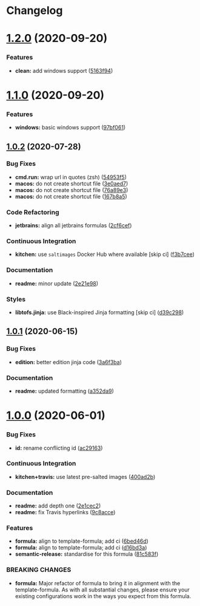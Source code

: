 # Changelog

# [1.2.0](https://github.com/saltstack-formulas/jetbrains-clion-formula/compare/v1.1.0...v1.2.0) (2020-09-20)


### Features

* **clean:** add windows support ([5163f94](https://github.com/saltstack-formulas/jetbrains-clion-formula/commit/5163f9462767b112b4e39598846f7843d40bcff6))

# [1.1.0](https://github.com/saltstack-formulas/jetbrains-clion-formula/compare/v1.0.2...v1.1.0) (2020-09-20)


### Features

* **windows:** basic windows support ([97bf061](https://github.com/saltstack-formulas/jetbrains-clion-formula/commit/97bf061463b16937a8a8e932967cbd05cd0a2f72))

## [1.0.2](https://github.com/saltstack-formulas/jetbrains-clion-formula/compare/v1.0.1...v1.0.2) (2020-07-28)


### Bug Fixes

* **cmd.run:** wrap url in quotes (zsh) ([54953f5](https://github.com/saltstack-formulas/jetbrains-clion-formula/commit/54953f5e0ac36b34d3c106c2b744bb375c60275b))
* **macos:** do not create shortcut file ([3e0aed7](https://github.com/saltstack-formulas/jetbrains-clion-formula/commit/3e0aed7e02e2930761bd2249543e460dad3f3721))
* **macos:** do not create shortcut file ([76a89e3](https://github.com/saltstack-formulas/jetbrains-clion-formula/commit/76a89e37fcd1c59387d6444aa39ec5caa080be86))
* **macos:** do not create shortcut file ([167b8a5](https://github.com/saltstack-formulas/jetbrains-clion-formula/commit/167b8a5dcb11e70ad2cfce17cd591cefa28a935a))


### Code Refactoring

* **jetbrains:** align all jetbrains formulas ([2cf6cef](https://github.com/saltstack-formulas/jetbrains-clion-formula/commit/2cf6cef50cbe9168413fb743317f7d99527241ff))


### Continuous Integration

* **kitchen:** use `saltimages` Docker Hub where available [skip ci] ([f3b7cee](https://github.com/saltstack-formulas/jetbrains-clion-formula/commit/f3b7cee600d39ca26a0506fc57497aefea553acd))


### Documentation

* **readme:** minor update ([2e21e98](https://github.com/saltstack-formulas/jetbrains-clion-formula/commit/2e21e9831e2e702fb6f03e7abf86801e431fd299))


### Styles

* **libtofs.jinja:** use Black-inspired Jinja formatting [skip ci] ([d39c298](https://github.com/saltstack-formulas/jetbrains-clion-formula/commit/d39c298f9cc72cea686f60e2cf6ad42ab639e37e))

## [1.0.1](https://github.com/saltstack-formulas/jetbrains-clion-formula/compare/v1.0.0...v1.0.1) (2020-06-15)


### Bug Fixes

* **edition:** better edition jinja code ([3a6f3ba](https://github.com/saltstack-formulas/jetbrains-clion-formula/commit/3a6f3bac8f0027eea350a1fc04776aedad242674))


### Documentation

* **readme:** updated formatting ([a352da9](https://github.com/saltstack-formulas/jetbrains-clion-formula/commit/a352da9407d9f2971f1b0417fd4f909201e7254f))

# [1.0.0](https://github.com/saltstack-formulas/jetbrains-clion-formula/compare/v0.1.0...v1.0.0) (2020-06-01)


### Bug Fixes

* **id:** rename conflicting id ([ac29163](https://github.com/saltstack-formulas/jetbrains-clion-formula/commit/ac29163a9bba804679ea82ebaa6bbe74180a1b18))


### Continuous Integration

* **kitchen+travis:** use latest pre-salted images ([400ad2b](https://github.com/saltstack-formulas/jetbrains-clion-formula/commit/400ad2b84c7d6222791954312dd164a573e94c41))


### Documentation

* **readme:** add depth one ([2e1cec2](https://github.com/saltstack-formulas/jetbrains-clion-formula/commit/2e1cec257f99791c5e8242c42c2767b247325c53))
* **readme:** fix Travis hyperlinks ([9c8acce](https://github.com/saltstack-formulas/jetbrains-clion-formula/commit/9c8acce8d52861bbd699821c2dbb35c25873180e))


### Features

* **formula:** align to template-formula; add ci ([6bed46d](https://github.com/saltstack-formulas/jetbrains-clion-formula/commit/6bed46d3061d7f82ee870d22edc169afe675be3e))
* **formula:** align to template-formula; add ci ([d16bd3a](https://github.com/saltstack-formulas/jetbrains-clion-formula/commit/d16bd3a9925c1a87ad5b760bef62ed013c90d1c8))
* **semantic-release:** standardise for this formula ([81c583f](https://github.com/saltstack-formulas/jetbrains-clion-formula/commit/81c583fcd179d575b694746b5743c5f0a9991dd8))


### BREAKING CHANGES

* **formula:** Major refactor of formula to bring it in alignment with the
template-formula. As with all substantial changes, please ensure your
existing configurations work in the ways you expect from this formula.
